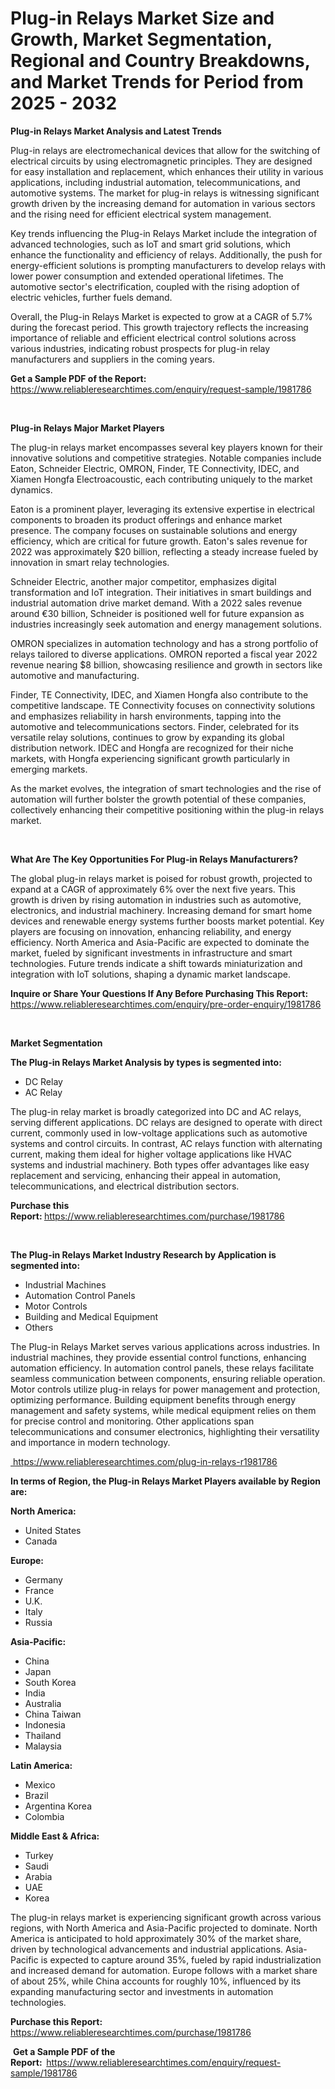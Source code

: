 <p><h1>Plug-in Relays Market Size and Growth, Market Segmentation, Regional and Country Breakdowns, and Market Trends for Period from 2025 -  2032</h1></p><p><strong>Plug-in Relays Market Analysis and Latest Trends</strong></p>
<p><p>Plug-in relays are electromechanical devices that allow for the switching of electrical circuits by using electromagnetic principles. They are designed for easy installation and replacement, which enhances their utility in various applications, including industrial automation, telecommunications, and automotive systems. The market for plug-in relays is witnessing significant growth driven by the increasing demand for automation in various sectors and the rising need for efficient electrical system management.</p><p>Key trends influencing the Plug-in Relays Market include the integration of advanced technologies, such as IoT and smart grid solutions, which enhance the functionality and efficiency of relays. Additionally, the push for energy-efficient solutions is prompting manufacturers to develop relays with lower power consumption and extended operational lifetimes. The automotive sector's electrification, coupled with the rising adoption of electric vehicles, further fuels demand. </p><p>Overall, the Plug-in Relays Market is expected to grow at a CAGR of 5.7% during the forecast period. This growth trajectory reflects the increasing importance of reliable and efficient electrical control solutions across various industries, indicating robust prospects for plug-in relay manufacturers and suppliers in the coming years.</p></p>
<p><strong>Get a Sample PDF of the Report:&nbsp;</strong> <a href="https://www.reliableresearchtimes.com/enquiry/request-sample/1981786?utm_campaign=3106&utm_medium=2&utm_source=Github&utm_content=ia&utm_term=16042025&utm_id=plug-in-relays">https://www.reliableresearchtimes.com/enquiry/request-sample/1981786</a></p>
<p>&nbsp;</p>
<p><strong>Plug-in Relays Major Market Players</strong></p>
<p><p>The plug-in relays market encompasses several key players known for their innovative solutions and competitive strategies. Notable companies include Eaton, Schneider Electric, OMRON, Finder, TE Connectivity, IDEC, and Xiamen Hongfa Electroacoustic, each contributing uniquely to the market dynamics.</p><p>Eaton is a prominent player, leveraging its extensive expertise in electrical components to broaden its product offerings and enhance market presence. The company focuses on sustainable solutions and energy efficiency, which are critical for future growth. Eaton's sales revenue for 2022 was approximately $20 billion, reflecting a steady increase fueled by innovation in smart relay technologies.</p><p>Schneider Electric, another major competitor, emphasizes digital transformation and IoT integration. Their initiatives in smart buildings and industrial automation drive market demand. With a 2022 sales revenue around €30 billion, Schneider is positioned well for future expansion as industries increasingly seek automation and energy management solutions.</p><p>OMRON specializes in automation technology and has a strong portfolio of relays tailored to diverse applications. OMRON reported a fiscal year 2022 revenue nearing $8 billion, showcasing resilience and growth in sectors like automotive and manufacturing. </p><p>Finder, TE Connectivity, IDEC, and Xiamen Hongfa also contribute to the competitive landscape. TE Connectivity focuses on connectivity solutions and emphasizes reliability in harsh environments, tapping into the automotive and telecommunications sectors. Finder, celebrated for its versatile relay solutions, continues to grow by expanding its global distribution network. IDEC and Hongfa are recognized for their niche markets, with Hongfa experiencing significant growth particularly in emerging markets.</p><p>As the market evolves, the integration of smart technologies and the rise of automation will further bolster the growth potential of these companies, collectively enhancing their competitive positioning within the plug-in relays market.</p></p>
<p>&nbsp;</p>
<p><strong>What Are The Key Opportunities For Plug-in Relays Manufacturers?</strong></p>
<p><p>The global plug-in relays market is poised for robust growth, projected to expand at a CAGR of approximately 6% over the next five years. This growth is driven by rising automation in industries such as automotive, electronics, and industrial machinery. Increasing demand for smart home devices and renewable energy systems further boosts market potential. Key players are focusing on innovation, enhancing reliability, and energy efficiency. North America and Asia-Pacific are expected to dominate the market, fueled by significant investments in infrastructure and smart technologies. Future trends indicate a shift towards miniaturization and integration with IoT solutions, shaping a dynamic market landscape.</p></p>
<p><strong>Inquire or Share Your Questions If Any Before Purchasing This Report:</strong> <a href="https://www.reliableresearchtimes.com/enquiry/pre-order-enquiry/1981786?utm_campaign=3106&utm_medium=2&utm_source=Github&utm_content=ia&utm_term=16042025&utm_id=plug-in-relays">https://www.reliableresearchtimes.com/enquiry/pre-order-enquiry/1981786</a></p>
<p>&nbsp;</p>
<p><strong>Market Segmentation</strong></p>
<p><strong>The Plug-in Relays Market Analysis by types is segmented into:</strong></p>
<p><ul><li>DC Relay</li><li>AC Relay</li></ul></p>
<p><p>The plug-in relay market is broadly categorized into DC and AC relays, serving different applications. DC relays are designed to operate with direct current, commonly used in low-voltage applications such as automotive systems and control circuits. In contrast, AC relays function with alternating current, making them ideal for higher voltage applications like HVAC systems and industrial machinery. Both types offer advantages like easy replacement and servicing, enhancing their appeal in automation, telecommunications, and electrical distribution sectors.</p></p>
<p><strong>Purchase this Report:&nbsp;</strong><a href="https://www.reliableresearchtimes.com/purchase/1981786?utm_campaign=3106&utm_medium=2&utm_source=Github&utm_content=ia&utm_term=16042025&utm_id=plug-in-relays">https://www.reliableresearchtimes.com/purchase/1981786</a></p>
<p>&nbsp;</p>
<p><strong>The Plug-in Relays Market Industry Research by Application is segmented into:</strong></p>
<p><ul><li>Industrial Machines</li><li>Automation Control Panels</li><li>Motor Controls</li><li>Building and Medical Equipment</li><li>Others</li></ul></p>
<p><p>The Plug-in Relays Market serves various applications across industries. In industrial machines, they provide essential control functions, enhancing automation efficiency. In automation control panels, these relays facilitate seamless communication between components, ensuring reliable operation. Motor controls utilize plug-in relays for power management and protection, optimizing performance. Building equipment benefits through energy management and safety systems, while medical equipment relies on them for precise control and monitoring. Other applications span telecommunications and consumer electronics, highlighting their versatility and importance in modern technology.</p></p>
<p><a href="https://www.reliableresearchtimes.com/plug-in-relays-r1981786?utm_campaign=3106&utm_medium=2&utm_source=Github&utm_content=ia&utm_term=16042025&utm_id=plug-in-relays">&nbsp;https://www.reliableresearchtimes.com/plug-in-relays-r1981786</a></p>
<p><strong>In terms of Region, the Plug-in Relays Market Players available by Region are:</strong></p>
<p>
    <p> <strong> North America: </strong>
        <ul>
            <li>United States</li>
            <li>Canada</li>
        </ul>
        </p> 
    <p> <strong> Europe: </strong>
        <ul>
            <li>Germany</li>
            <li>France</li>
            <li>U.K.</li>
            <li>Italy</li>
            <li>Russia</li>
        </ul>
        </p> 
    <p> <strong> Asia-Pacific: </strong>
        <ul>
            <li>China</li>
            <li>Japan</li>
            <li>South Korea</li>
            <li>India</li>
            <li>Australia</li>
            <li>China Taiwan</li>
            <li>Indonesia</li>
            <li>Thailand</li>
            <li>Malaysia</li>
        </ul>
        </p> 
    <p> <strong> Latin America: </strong>
        <ul>
            <li>Mexico</li>
            <li>Brazil</li>
            <li>Argentina Korea</li>
            <li>Colombia</li>
        </ul>
        </p> 
    <p> <strong> Middle East & Africa: </strong>
        <ul>
            <li>Turkey</li>
            <li>Saudi</li>
            <li>Arabia</li>
            <li>UAE</li>
            <li>Korea</li>
        </ul>
    </p>
    </p>
<p><p>The plug-in relays market is experiencing significant growth across various regions, with North America and Asia-Pacific projected to dominate. North America is anticipated to hold approximately 30% of the market share, driven by technological advancements and industrial applications. Asia-Pacific is expected to capture around 35%, fueled by rapid industrialization and increased demand for automation. Europe follows with a market share of about 25%, while China accounts for roughly 10%, influenced by its expanding manufacturing sector and investments in automation technologies.</p></p>
<p><strong>Purchase this Report: </strong><a href="https://www.reliableresearchtimes.com/purchase/1981786?utm_campaign=3106&utm_medium=2&utm_source=Github&utm_content=ia&utm_term=16042025&utm_id=plug-in-relays">https://www.reliableresearchtimes.com/purchase/1981786</a></p>
<p>&nbsp;<strong>Get a Sample PDF of the Report:&nbsp;&nbsp;</strong><a href="https://www.reliableresearchtimes.com/enquiry/request-sample/1981786?utm_campaign=3106&utm_medium=2&utm_source=Github&utm_content=ia&utm_term=16042025&utm_id=plug-in-relays">https://www.reliableresearchtimes.com/enquiry/request-sample/1981786</a></p>
<p><strong></strong></p>
<p><p></p><p></p><p></p></p>